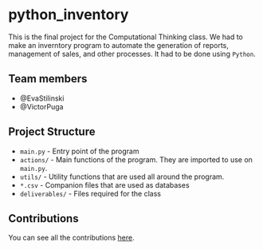 # python_inventory

This is the final project for the Computational Thinking class. We had to make an
inverntory program to automate the generation of reports, management of sales, and other
processes. It had to be done using `Python`.

## Team members

- @EvaStilinski
- @VictorPuga

## Project Structure

- `main.py` - Entry point of the program
- `actions/` - Main functions of the program. They are imported to use on `main.py`.
- `utils/` - Utility functions that are used all around the program.
- `*.csv` - Companion files that are used as databases
- `deliverables/` - Files required for the class

## Contributions

You can see all the contributions [here](https://github.com/VictorPuga/python_inventory/commits/master).
